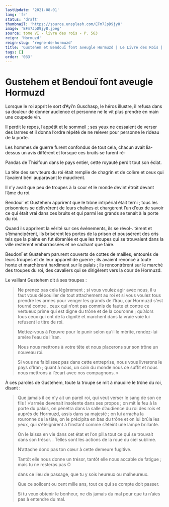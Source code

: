 ```yaml
---
lastUpdate: '2021-08-01'
lang: 'fr'
status: 'draft'
thumbnail: 'https://source.unsplash.com/EFm7JpD9jy8'
image: 'EFm7JpD9jy8.jpeg'
source: tome VI - livre des rois - P. 563
reign: 'Hormuzd'
reign-slug: 'regne-de-hormuzd'
title: 'Gustehem et Bendouï font aveugle Hormuzd | Le Livre des Rois | Shâhnâmeh'
tags: []
order: '033'
---
```


<!-- LTeX: language=fr -->

# Gustehem et Bendouï font aveugle Hormuzd

Lorsque le roi apprit le sort d’Ayi’n Guschasp, le héros illustre, il refusa dans sa douleur de donner audience et personne ne le vit plus prendre en main une coupede vin.

Il perdit le repos, l’appétit et le sommeil ; ses yeux ne cessaient de verser des larmes et il donna l’ordre répété de ne relever pour personne le rideau de la porte.

Les hommes de guerre furent confondus de tout cela, chacun avait lia-dessus un avis différent et lorsque ces bruits se furent ré-

Pandas de Thisifoun dans le pays entier, cette royauté perdit tout son éclat.

La tête des serviteurs du roi était remplie de chagrin et de colère et ceux qui l’avaient béni auparavant le maudirent.

Il n’y avait que peu de troupes à la cour et le monde devint étroit devant l’âme du roi.

Bendoui’ et Gustehem apprirent que le trône intrpérial était terni ; tous les prisonniers se délivrèrent de leurs chaînes et chargèrent l’un d’eux de savoir ce qui était vrai dans ces bruits et qui parmi les grands se tenait à la porte du roi.

Quand ils apprirent la vérité sur ces événements, ils se révol-.
tèrent et s’émancipèrent, ils brisèrent les portes de la prison et poussèrent des cris tels que la plaine en fut ébranlée et que les troupes qui se trouvaient dans la ville restèrent embarrassées et ne sachant que faire.

Beudonï et Gustehem parurent couverts de cottes de mailles, entourés de leurs troupes et de leur appareil de guerre ; ils avaient renoncé à toute honte et marchèrent hardiment sur le palais ; ils rencontrèrent sur le marché des troupes du roi, des cavaliers qui se dirigèrent vers la cour de Hormuzd.

Le vaillant Gustehem dit à ses troupes :

> Ne prenez pas cela légèrement ; si vous voulez agir avec nous, il u faut vous dépouiller de tout attachement au roi et si vous voulez tous prendre les armes pour venger les grands de l’lrau, car Hormuzd s’est tourné contre . ceux qui n’ont pas commis de faute et contre ce vertueux prime qui est digne du trône et de la couronne ; qu’alors tous ceux qui ont de la dignité et marchent dans la vraie voie lui refusent le titre de roi.
>
> Mettez-vous à l’œuvre pour le punir selon qu’il le mérite, rendez-lui amère l’eau de l’Iran.
>
> Nous nous mettrons à votre tête et nous placerons sur son trône un nouveau roi.
>
> Si vous ne faiblissez pas dans cette entreprise, nous vous livrerons le pays d’Iran ; quant à nous, un coin du monde nous ce suffit et nous nous mettrons à l’écart avec nos compagnons. »

À ces paroles de Gustehem, toute la troupe se mit à maudire le trône du roi, disant :

> Que jamais il ce n’y ait un pareil roi, qui veut verser le sang de son ce fils ! »’armée devenait insolente dans ses propos ; on mit le feu à la porte du palais, on pénétra dans la salle d’audience du roi des rois et auprès de Hormuzd, assis dans sa majesté ; on lui arracha la rouronne de la tête, on le précipita en bas du trône et on lui brûla les yeux, qui s’éteignirent à l’instant comme s’éteint une lampe brillante.
>
> On le laissa en vie dans cet état et l’on pilla tout ce qui se trouvait dans son trésor. .
Telles sont les actions de la roue du ciel sublime.
>
> N’attache donc pas ton cœur à cette demeure fugitive.
>
> Tantôt elle nous donne un trésor, tantôt elle nous accable de fatigue ; mais tu ne resteras pas O
>
> dans ce lieu de passage, que tu y sois heureux ou malheureux.
>
> Que ce soilcent ou cent mille ans, tout ce qui se compte doit passer.
>
> Si tu veux obtenir le bonheur, ne dis jamais du mal pour que tu n’aies pas à entendre du mal.
